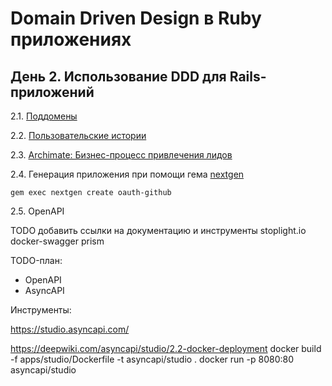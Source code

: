 # Domain Driven Design в Ruby приложениях

## День 2. Использование DDD для Rails-приложений

2.1. [Поддомены](https://app.holst.so/share/b/2afa9779-77cc-407e-bc81-e9db0f7af740)

2.2. [Пользовательские истории](https://app.holst.so/share/b/439e26d3-3ad1-4fb4-8f15-af17b0feac85)

2.3. [Archimate: Бизнес-процесс привлечения лидов](leads.archimate)

2.4. Генерация приложения при помощи гема [nextgen](https://github.com/mattbrictson/nextgen)

```
gem exec nextgen create oauth-github
```

2.5. OpenAPI

TODO добавить ссылки на документацию и инструменты
stoplight.io
docker-swagger
prism

TODO-план:
- OpenAPI
- AsyncAPI

Инструменты:

https://studio.asyncapi.com/

https://deepwiki.com/asyncapi/studio/2.2-docker-deployment
docker build -f apps/studio/Dockerfile -t asyncapi/studio .
docker run -p 8080:80 asyncapi/studio
